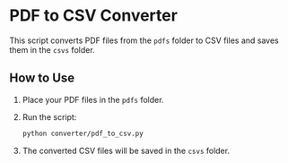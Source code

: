 # PDF to CSV Converter

This script converts PDF files from the `pdfs` folder to CSV files and saves them in the `csvs` folder.

## How to Use

1. Place your PDF files in the `pdfs` folder.
2. Run the script:

   ```sh
   python converter/pdf_to_csv.py
   ```

3. The converted CSV files will be saved in the `csvs` folder.
